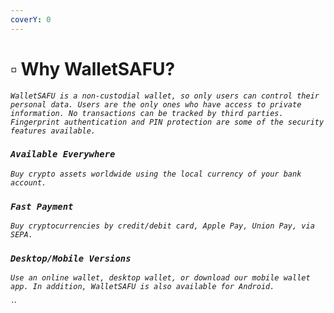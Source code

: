 ```yaml
---
coverY: 0
---
```


# ▫ Why WalletSAFU?

_`WalletSAFU is a non-custodial wallet, so only users can control their personal data. Users are the only ones who have access to private information. No transactions can be tracked by third parties. Fingerprint authentication and PIN protection are some of the security features available.`_

### _`Available Everywhere`_&#x20;

_`Buy crypto assets worldwide using the local currency of your bank account.`_

### _`Fast Payment`_&#x20;

_`Buy cryptocurrencies by credit/debit card, Apple Pay, Union Pay, via SEPA.`_

### _`Desktop/Mobile Versions`_&#x20;

_`Use an online wallet, desktop wallet, or download our mobile wallet app. In addition, WalletSAFU is also available for Android.`_

_``_
